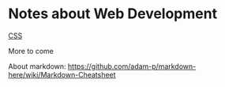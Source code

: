 # Notes about Web Development

[CSS](./css/css.md)


More to come


About markdown: https://github.com/adam-p/markdown-here/wiki/Markdown-Cheatsheet